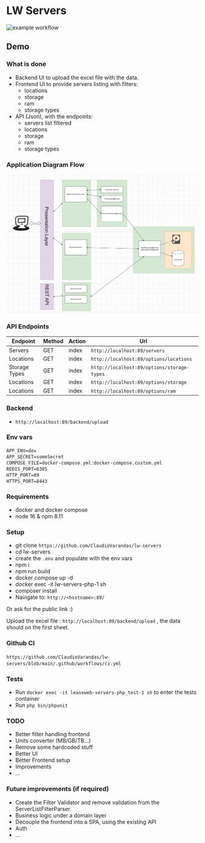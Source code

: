 # LW Servers 

![example workflow](https://github.com/ClaudioVarandas/lw-servers/actions/workflows/ci.yml/badge.svg)

## Demo

### What is done

- Backend UI to upload the excel file with the data.
- Frontend UI to provide servers listing with filters:
  - locations
  - storage
  - ram
  - storage types
- API (Json), with the endpoints:
  - servers list filtered
  - locations
  - storage
  - ram
  - storage types

### Application Diagram Flow

![Application Diagram Flow](/assets/doc/lw_arquitecture.png)

### API Endpoints

| Endpoint      | Method | Action  | Url                                         |
|---------------|--------|---------|---------------------------------------------|
| Servers       | GET    | index   | `http://localhost:89/servers`               |
| Locations     | GET    | index   | `http://localhost:89/options/locations`     |
| Storage Types | GET    | index   | `http://localhost:89/options/storage-types` |
| Locations     | GET    | index   | `http://localhost:89/options/storage`       |
| Locations     | GET    | index   | `http://localhost:89/options/ram`           |

### Backend

- `http://localhost:89/backend/upload`


### Env vars

```
APP_ENV=dev
APP_SECRET=someSecret
COMPOSE_FILE=docker-compose.yml:docker-compose.custom.yml
REDIS_PORT=6385
HTTP_PORT=89
HTTPS_PORT=8443
```

### Requirements

- docker and docker compose
- node 16 & npm 8.11

### Setup

- git clone `https://github.com/ClaudioVarandas/lw-servers`
- cd lw-servers
- create the `.env` and populate with the env vars
- npm i
- npm run build
- docker compose up -d
- docker exec -it lw-servers-php-1 sh
- composer install
- Navigate to: `http://<hostname>:89/`

Or ask for the public link :)

Upload the excel file : `http://localhost:89/backend/upload` , the data should on the first sheet.

### Github CI

`https://github.com/ClaudioVarandas/lw-servers/blob/main/.github/workflows/ci.yml`


### Tests

- Run `docker exec -it leaseweb-servers-php_test-1 sh` to enter the tests container
- Run `php bin/phpunit`

### TODO

- Better filter handling frontend
- Units converter (MB/GB/TB...)
- Remove some hardcoded stuff
- Better UI
- Better Frontend setup
- Improvements
- ...

### Future improvements (if required)

- Create the Filter Validator and remove validation from the ServerListFilterParser
- Business logic under a domain layer
- Decouple the frontend into a SPA, using the existing API
- Auth 
- ...

